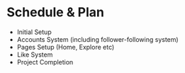 # Schedule & Plan

- Initial Setup
- Accounts System (including follower-following system)
- Pages Setup (Home, Explore etc)
- Like System
- Project Completion
